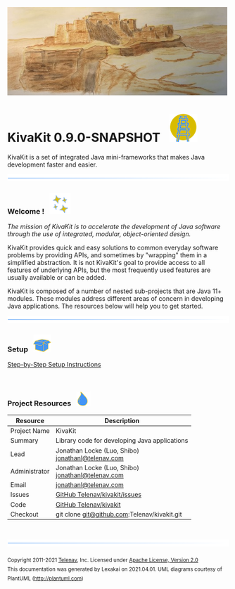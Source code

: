 ![](images/kivakit-background-500.jpg)

# KivaKit 0.9.0-SNAPSHOT &nbsp;&nbsp;![](images/kivakit-64.png)

KivaKit is a set of integrated Java mini-frameworks that makes Java development faster and easier.

![](images/horizontal-line.png)

[//]: # (start-user-text)

### Welcome <a name = "welcome"></a>! &nbsp; ![](images/stars-48.png)

*The mission of KivaKit is to accelerate the development of Java software through the use of integrated, modular, object-oriented design.*

KivaKit provides quick and easy solutions to common everyday software problems by providing APIs, and sometimes by "wrapping" them in a
simplified abstraction. It is not KivaKit's goal to provide access to all features of underlying APIs, but the most frequently used features
are usually available or can be added.

KivaKit is composed of a number of nested sub-projects that are Java 11+ modules. These modules address different areas of concern in
developing Java applications. The resources below will help you to get started.

![](images/horizontal-line.png)

### Setup &nbsp; ![](images/box-40.png)

[Step-by-Step Setup Instructions](https://github.com/Telenav/kivakit/blob/master/documentation/overview/setup.md)

&nbsp;

### Project Resources <a name = "project-resources"></a> &nbsp; ![](images/water-32.png)

| Resource     |     Description                   |
|--------------|-----------------------------------|
| Project Name | KivaKit |
| Summary | Library code for developing Java applications |
| Lead | Jonathan Locke (Luo, Shibo) <br/> [jonathanl@telenav.com](mailto:jonathanl@telenav.com) |
| Administrator | Jonathan Locke (Luo, Shibo) <br/> [jonathanl@telenav.com](mailto:jonathanl@telenav.com) |
| Email | [jonathanl@telenav.com](mailto:jonathanl@telenav.com) |
| Issues | [GitHub Telenav/kivakit/issues](https://github.com/Telenav/kivakit/issues) |
| Code | [GitHub Telenav/kivakit](https://github.com/Telenav/kivakit) |
| Checkout | git clone git@github.com:Telenav/kivakit.git |

<br/>


[//]: # (end-user-text)

![](images/horizontal-line.png)

<sub>Copyright 2011-2021 [Telenav](http://telenav.com), Inc. Licensed under [Apache License, Version 2.0](LICENSE)</sub>  
<sub>This documentation was generated by Lexakai on 2021.04.01. UML diagrams courtesy of PlantUML (http://plantuml.com)</sub>
